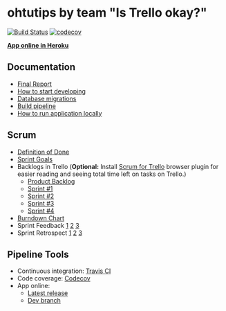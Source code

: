 # ohtutips by team "Is Trello okay?"

[![Build Status](https://travis-ci.org/akiutoslahti/ohtu-miniprojekti2018.svg?branch=master)](https://travis-ci.org/akiutoslahti/ohtu-miniprojekti2018)
[![codecov](https://codecov.io/gh/akiutoslahti/ohtu-miniprojekti2018/branch/master/graph/badge.svg)](https://codecov.io/gh/akiutoslahti/ohtu-miniprojekti2018)

**[App online in Heroku](https://ohtutips.herokuapp.com/)**

## Documentation
* [Final Report](documentation/FinalReport.md)
* [How to start developing](documentation/Development.md)
* [Database migrations](documentation/Migrations.md)
* [Build pipeline](documentation/IntegrationAndBuild.md)
* [How to run application locally](documentation/RunLocal.md)

## Scrum
* [Definition of Done](documentation/DefinitionOfDone.md)
* [Sprint Goals](documentation/SprintGoals.md)
* Backlogs in Trello (**Optional:** Install [Scrum for Trello](http://scrumfortrello.com/) browser plugin for easier reading and seeing total time left on tasks on Trello.)
   * [Product Backlog](https://trello.com/b/149C501e/product-backlog)
   * [Sprint #1](https://trello.com/b/ZYeSXy5k/sprint-1)
   * [Sprint #2](https://trello.com/b/3VATUkc9/sprint-2)
   * [Sprint #3](https://trello.com/b/qxg8Fz5g/sprint-3)
   * [Sprint #4](https://trello.com/b/W7Z4FaUe/sprint-4)
* [Burndown Chart](https://docs.google.com/spreadsheets/d/1k_zhpgvVd8Xq-XXRJ9vQeVHRLzwot7oc-jfq42d4XPU/edit?ts=5bed3f04#gid=0)
* Sprint Feedback [1](documentation/sprint/1/feedback.md) [2](documentation/sprint/2/feedback.md) [3](documentation/sprint/3/feedback.md)
* Sprint Retrospect [1](documentation/sprint/1/retrospect.md) [2](documentation/sprint/2/retrospect.md) [3](documentation/sprint/3/retrospect.md)

## Pipeline Tools
* Continuous integration: [Travis CI](https://travis-ci.org/akiutoslahti/ohtu-miniprojekti2018) 
* Code coverage: [Codecov](https://codecov.io/gh/akiutoslahti/ohtu-miniprojekti2018)
* App online:
    * [Latest release](https://ohtutips.herokuapp.com/)
    * [Dev branch](https://ohtutips-dev.herokuapp.com/)

